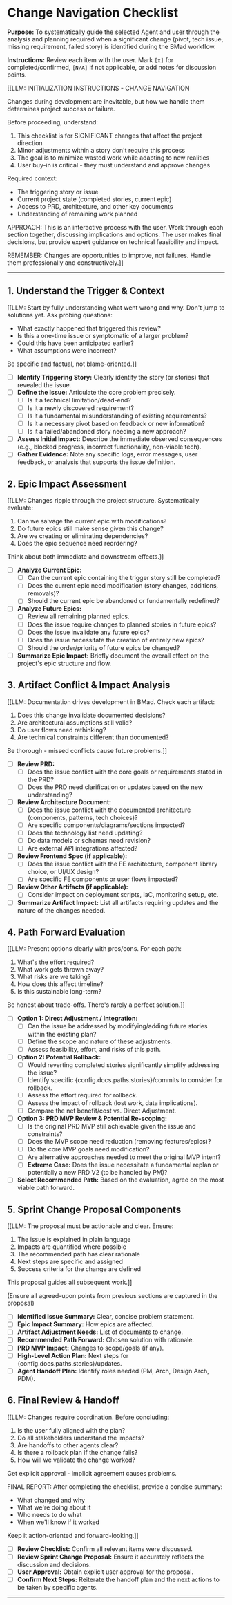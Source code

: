 <!-- Powered by BMAD™ Core -->

# Change Navigation Checklist

**Purpose:** To systematically guide the selected Agent and user through the analysis and planning required when a significant change (pivot, tech issue, missing requirement, failed story) is identified during the BMad workflow.

**Instructions:** Review each item with the user. Mark `[x]` for completed/confirmed, `[N/A]` if not applicable, or add notes for discussion points.

[[LLM: INITIALIZATION INSTRUCTIONS - CHANGE NAVIGATION

Changes during development are inevitable, but how we handle them determines project success or failure.

Before proceeding, understand:

1. This checklist is for SIGNIFICANT changes that affect the project direction
2. Minor adjustments within a story don't require this process
3. The goal is to minimize wasted work while adapting to new realities
4. User buy-in is critical - they must understand and approve changes

Required context:

-  The triggering story or issue
-  Current project state (completed stories, current epic)
-  Access to PRD, architecture, and other key documents
-  Understanding of remaining work planned

APPROACH:
This is an interactive process with the user. Work through each section together, discussing implications and options. The user makes final decisions, but provide expert guidance on technical feasibility and impact.

REMEMBER: Changes are opportunities to improve, not failures. Handle them professionally and constructively.]]

---

## 1. Understand the Trigger & Context

[[LLM: Start by fully understanding what went wrong and why. Don't jump to solutions yet. Ask probing questions:

-  What exactly happened that triggered this review?
-  Is this a one-time issue or symptomatic of a larger problem?
-  Could this have been anticipated earlier?
-  What assumptions were incorrect?

Be specific and factual, not blame-oriented.]]

-  [ ] **Identify Triggering Story:** Clearly identify the story (or stories) that revealed the issue.
-  [ ] **Define the Issue:** Articulate the core problem precisely.
   -  [ ] Is it a technical limitation/dead-end?
   -  [ ] Is it a newly discovered requirement?
   -  [ ] Is it a fundamental misunderstanding of existing requirements?
   -  [ ] Is it a necessary pivot based on feedback or new information?
   -  [ ] Is it a failed/abandoned story needing a new approach?
-  [ ] **Assess Initial Impact:** Describe the immediate observed consequences (e.g., blocked progress, incorrect functionality, non-viable tech).
-  [ ] **Gather Evidence:** Note any specific logs, error messages, user feedback, or analysis that supports the issue definition.

## 2. Epic Impact Assessment

[[LLM: Changes ripple through the project structure. Systematically evaluate:

1. Can we salvage the current epic with modifications?
2. Do future epics still make sense given this change?
3. Are we creating or eliminating dependencies?
4. Does the epic sequence need reordering?

Think about both immediate and downstream effects.]]

-  [ ] **Analyze Current Epic:**
   -  [ ] Can the current epic containing the trigger story still be completed?
   -  [ ] Does the current epic need modification (story changes, additions, removals)?
   -  [ ] Should the current epic be abandoned or fundamentally redefined?
-  [ ] **Analyze Future Epics:**
   -  [ ] Review all remaining planned epics.
   -  [ ] Does the issue require changes to planned stories in future epics?
   -  [ ] Does the issue invalidate any future epics?
   -  [ ] Does the issue necessitate the creation of entirely new epics?
   -  [ ] Should the order/priority of future epics be changed?
-  [ ] **Summarize Epic Impact:** Briefly document the overall effect on the project's epic structure and flow.

## 3. Artifact Conflict & Impact Analysis

[[LLM: Documentation drives development in BMad. Check each artifact:

1. Does this change invalidate documented decisions?
2. Are architectural assumptions still valid?
3. Do user flows need rethinking?
4. Are technical constraints different than documented?

Be thorough - missed conflicts cause future problems.]]

-  [ ] **Review PRD:**
   -  [ ] Does the issue conflict with the core goals or requirements stated in the PRD?
   -  [ ] Does the PRD need clarification or updates based on the new understanding?
-  [ ] **Review Architecture Document:**
   -  [ ] Does the issue conflict with the documented architecture (components, patterns, tech choices)?
   -  [ ] Are specific components/diagrams/sections impacted?
   -  [ ] Does the technology list need updating?
   -  [ ] Do data models or schemas need revision?
   -  [ ] Are external API integrations affected?
-  [ ] **Review Frontend Spec (if applicable):**
   -  [ ] Does the issue conflict with the FE architecture, component library choice, or UI/UX design?
   -  [ ] Are specific FE components or user flows impacted?
-  [ ] **Review Other Artifacts (if applicable):**
   -  [ ] Consider impact on deployment scripts, IaC, monitoring setup, etc.
-  [ ] **Summarize Artifact Impact:** List all artifacts requiring updates and the nature of the changes needed.

## 4. Path Forward Evaluation

[[LLM: Present options clearly with pros/cons. For each path:

1. What's the effort required?
2. What work gets thrown away?
3. What risks are we taking?
4. How does this affect timeline?
5. Is this sustainable long-term?

Be honest about trade-offs. There's rarely a perfect solution.]]

-  [ ] **Option 1: Direct Adjustment / Integration:**
   -  [ ] Can the issue be addressed by modifying/adding future stories within the existing plan?
   -  [ ] Define the scope and nature of these adjustments.
   -  [ ] Assess feasibility, effort, and risks of this path.
-  [ ] **Option 2: Potential Rollback:**
   -  [ ] Would reverting completed stories significantly simplify addressing the issue?
   -  [ ] Identify specific {config.docs.paths.stories}/commits to consider for rollback.
   -  [ ] Assess the effort required for rollback.
   -  [ ] Assess the impact of rollback (lost work, data implications).
   -  [ ] Compare the net benefit/cost vs. Direct Adjustment.
-  [ ] **Option 3: PRD MVP Review & Potential Re-scoping:**
   -  [ ] Is the original PRD MVP still achievable given the issue and constraints?
   -  [ ] Does the MVP scope need reduction (removing features/epics)?
   -  [ ] Do the core MVP goals need modification?
   -  [ ] Are alternative approaches needed to meet the original MVP intent?
   -  [ ] **Extreme Case:** Does the issue necessitate a fundamental replan or potentially a new PRD V2 (to be handled by PM)?
-  [ ] **Select Recommended Path:** Based on the evaluation, agree on the most viable path forward.

## 5. Sprint Change Proposal Components

[[LLM: The proposal must be actionable and clear. Ensure:

1. The issue is explained in plain language
2. Impacts are quantified where possible
3. The recommended path has clear rationale
4. Next steps are specific and assigned
5. Success criteria for the change are defined

This proposal guides all subsequent work.]]

(Ensure all agreed-upon points from previous sections are captured in the proposal)

-  [ ] **Identified Issue Summary:** Clear, concise problem statement.
-  [ ] **Epic Impact Summary:** How epics are affected.
-  [ ] **Artifact Adjustment Needs:** List of documents to change.
-  [ ] **Recommended Path Forward:** Chosen solution with rationale.
-  [ ] **PRD MVP Impact:** Changes to scope/goals (if any).
-  [ ] **High-Level Action Plan:** Next steps for {config.docs.paths.stories}/updates.
-  [ ] **Agent Handoff Plan:** Identify roles needed (PM, Arch, Design Arch, PDM).

## 6. Final Review & Handoff

[[LLM: Changes require coordination. Before concluding:

1. Is the user fully aligned with the plan?
2. Do all stakeholders understand the impacts?
3. Are handoffs to other agents clear?
4. Is there a rollback plan if the change fails?
5. How will we validate the change worked?

Get explicit approval - implicit agreement causes problems.

FINAL REPORT:
After completing the checklist, provide a concise summary:

-  What changed and why
-  What we're doing about it
-  Who needs to do what
-  When we'll know if it worked

Keep it action-oriented and forward-looking.]]

-  [ ] **Review Checklist:** Confirm all relevant items were discussed.
-  [ ] **Review Sprint Change Proposal:** Ensure it accurately reflects the discussion and decisions.
-  [ ] **User Approval:** Obtain explicit user approval for the proposal.
-  [ ] **Confirm Next Steps:** Reiterate the handoff plan and the next actions to be taken by specific agents.

---
